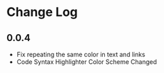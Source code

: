 # Change Log

## 0.0.4

 - Fix repeating the same color in text and links
 - Code Syntax Highlighter Color Scheme Changed
